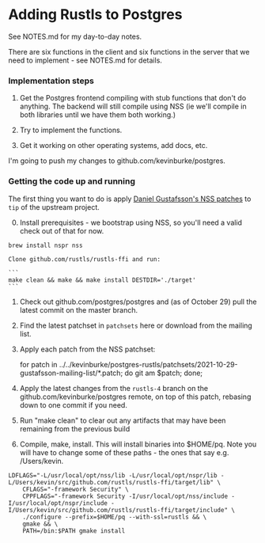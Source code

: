 # Adding Rustls to Postgres

See NOTES.md for my day-to-day notes.

There are six functions in the client and six functions in the server that we
need to implement - see NOTES.md for details.

### Implementation steps

1) Get the Postgres frontend compiling with stub functions that don't do
anything. The backend will still compile using NSS (ie we'll compile in both
libraries until we have them both working.)

2) Try to implement the functions.

3) Get it working on other operating systems, add docs, etc.

I'm going to push my changes to github.com/kevinburke/postgres.

### Getting the code up and running

The first thing you want to do is apply [Daniel Gustafsson's NSS
patches][patches] to `tip` of the upstream project.

0. Install prerequisites - we bootstrap using NSS, so you'll need a valid check
   out of that for now.

```
brew install nspr nss
```

    Clone github.com/rustls/rustls-ffi and run:

    ```
    make clean && make && make install DESTDIR='./target'
    ```

1. Check out github.com/postgres/postgres and (as of October 29) pull the
   latest commit on the master branch.

2. Find the latest patchset in `patchsets` here or download from the mailing
   list.

3. Apply each patch from the NSS patchset:

    for patch in ../../kevinburke/postgres-rustls/patchsets/2021-10-29-gustafsson-mailing-list/*.patch; do git am $patch; done;

4. Apply the latest changes from the `rustls-4` branch on the
github.com/kevinburke/postgres remote, on top of this patch, rebasing down to
one commit if you need.

5. Run "make clean" to clear out any artifacts that may have been remaining from
   the previous build

6. Compile, make, install. This will install binaries into $HOME/pq. Note you
will have to change some of these paths - the ones that say e.g. /Users/kevin.

```
LDFLAGS="-L/usr/local/opt/nss/lib -L/usr/local/opt/nspr/lib -L/Users/kevin/src/github.com/rustls/rustls-ffi/target/lib" \
    CFLAGS="-framework Security" \
    CPPFLAGS="-framework Security -I/usr/local/opt/nss/include -I/usr/local/opt/nspr/include -I/Users/kevin/src/github.com/rustls/rustls-ffi/target/include" \
    ./configure --prefix=$HOME/pq --with-ssl=rustls && \
    gmake && \
    PATH=/bin:$PATH gmake install
```

[patches]: https://postgrespro.com/list/thread-id/2492594#1538bd8894fc723d97d5c41b9d4bb8feb9db0d43.camel@j-davis.com
